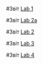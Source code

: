 
#Звіт [Lab 1](https://github.com/VladyslavSembai/VladyslavSembai-IK-31/tree/main/lab1)

#Звіт [Lab 2a](https://github.com/VladyslavSembai/VladyslavSembai-IK-31/tree/main/lab2a)

#Звіт [Lab 2](https://github.com/VladyslavSembai/VladyslavSembai-IK-31/tree/main/lab2)

#Звіт [Lab 3](https://github.com/VladyslavSembai/VladyslavSembai-IK-31/tree/main/lab3)

#Звіт [Lab 4](https://github.com/VladyslavSembai/VladyslavSembai-IK-31/tree/main/lab4)
